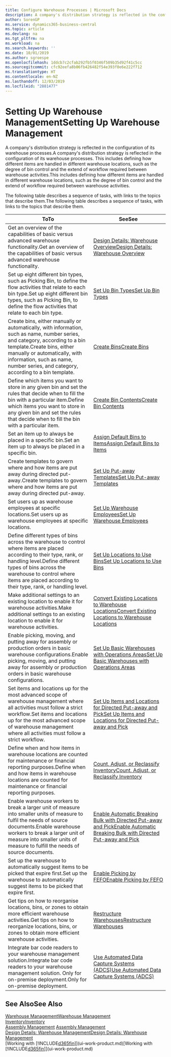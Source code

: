```yaml
---
title: Configure Warehouse Processes | Microsoft Docs
description: A company's distribution strategy is reflected in the configuration of its warehouse processes. This includes defining how different items are handled in different warehouse locations, such as the degree of bin control and the extend of workflow required between warehouse activities.
author: SorenGP
ms.service: dynamics365-business-central
ms.topic: article
ms.devlang: na
ms.tgt_pltfrm: na
ms.workload: na
ms.search.keywords: ''
ms.date: 10/01/2019
ms.author: sgroespe
ms.openlocfilehash: 1ddcb7c2cfab292fb5f0346f509b35d92f41c5cc
ms.sourcegitcommit: cfc92eefa8b06fb426482f54e393f0e6e222f712
ms.translationtype: HT
ms.contentlocale: en-NZ
ms.lasthandoff: 12/03/2019
ms.locfileid: "2881477"
---
```

# <a name="setting-up-warehouse-management"></a><span data-ttu-id="6944a-104">Setting Up Warehouse Management</span><span class="sxs-lookup"><span data-stu-id="6944a-104">Setting Up Warehouse Management</span></span>
<span data-ttu-id="6944a-105">A company's distribution strategy is reflected in the configuration of its warehouse processes.</span><span class="sxs-lookup"><span data-stu-id="6944a-105">A company's distribution strategy is reflected in the configuration of its warehouse processes.</span></span> <span data-ttu-id="6944a-106">This includes defining how different items are handled in different warehouse locations, such as the degree of bin control and the extend of workflow required between warehouse activities.</span><span class="sxs-lookup"><span data-stu-id="6944a-106">This includes defining how different items are handled in different warehouse locations, such as the degree of bin control and the extend of workflow required between warehouse activities.</span></span>  

 <span data-ttu-id="6944a-107">The following table describes a sequence of tasks, with links to the topics that describe them.</span><span class="sxs-lookup"><span data-stu-id="6944a-107">The following table describes a sequence of tasks, with links to the topics that describe them.</span></span>   

|<span data-ttu-id="6944a-108">**To**</span><span class="sxs-lookup"><span data-stu-id="6944a-108">**To**</span></span>|<span data-ttu-id="6944a-109">**See**</span><span class="sxs-lookup"><span data-stu-id="6944a-109">**See**</span></span>|  
|------------|-------------|  
|<span data-ttu-id="6944a-110">Get an overview of the capabilities of basic versus advanced warehouse functionality.</span><span class="sxs-lookup"><span data-stu-id="6944a-110">Get an overview of the capabilities of basic versus advanced warehouse functionality.</span></span>|[<span data-ttu-id="6944a-111">Design Details: Warehouse Overview</span><span class="sxs-lookup"><span data-stu-id="6944a-111">Design Details: Warehouse Overview</span></span>](design-details-warehouse-overview.md)|  
|<span data-ttu-id="6944a-112">Set up eight different bin types, such as Picking Bin, to define the flow activities that relate to each bin type.</span><span class="sxs-lookup"><span data-stu-id="6944a-112">Set up eight different bin types, such as Picking Bin, to define the flow activities that relate to each bin type.</span></span>|[<span data-ttu-id="6944a-113">Set Up Bin Types</span><span class="sxs-lookup"><span data-stu-id="6944a-113">Set Up Bin Types</span></span>](warehouse-how-to-set-up-bin-types.md)|  
|<span data-ttu-id="6944a-114">Create bins, either manually or automatically, with information, such as name, number series, and category, according to a bin template.</span><span class="sxs-lookup"><span data-stu-id="6944a-114">Create bins, either manually or automatically, with information, such as name, number series, and category, according to a bin template.</span></span>|[<span data-ttu-id="6944a-115">Create Bins</span><span class="sxs-lookup"><span data-stu-id="6944a-115">Create Bins</span></span>](warehouse-how-to-create-individual-bins.md)|  
|<span data-ttu-id="6944a-116">Define which items you want to store in any given bin and set the rules that decide when to fill the bin with a particular item.</span><span class="sxs-lookup"><span data-stu-id="6944a-116">Define which items you want to store in any given bin and set the rules that decide when to fill the bin with a particular item.</span></span>|[<span data-ttu-id="6944a-117">Create Bin Contents</span><span class="sxs-lookup"><span data-stu-id="6944a-117">Create Bin Contents</span></span>](warehouse-how-to-set-up-bin-contents.md)|  
|<span data-ttu-id="6944a-118">Set an item up to always be placed in a specific bin.</span><span class="sxs-lookup"><span data-stu-id="6944a-118">Set an item up to always be placed in a specific bin.</span></span>|[<span data-ttu-id="6944a-119">Assign Default Bins to Items</span><span class="sxs-lookup"><span data-stu-id="6944a-119">Assign Default Bins to Items</span></span>](warehouse-how-to-assign-default-bins-to-items.md)|
|<span data-ttu-id="6944a-120">Create templates to govern where and how items are put away during directed put-away.</span><span class="sxs-lookup"><span data-stu-id="6944a-120">Create templates to govern where and how items are put away during directed put-away.</span></span>|[<span data-ttu-id="6944a-121">Set Up Put-away Templates</span><span class="sxs-lookup"><span data-stu-id="6944a-121">Set Up Put-away Templates</span></span>](warehouse-how-to-set-up-put-away-templates.md)|
|<span data-ttu-id="6944a-122">Set users up as warehouse employees at specific locations.</span><span class="sxs-lookup"><span data-stu-id="6944a-122">Set users up as warehouse employees at specific locations.</span></span>|[<span data-ttu-id="6944a-123">Set Up Warehouse Employees</span><span class="sxs-lookup"><span data-stu-id="6944a-123">Set Up Warehouse Employees</span></span>](warehouse-how-to-set-up-warehouse-employees.md)|
|<span data-ttu-id="6944a-124">Define different types of bins across the warehouse to control where items are placed according to their type, rank, or handling level.</span><span class="sxs-lookup"><span data-stu-id="6944a-124">Define different types of bins across the warehouse to control where items are placed according to their type, rank, or handling level.</span></span>|[<span data-ttu-id="6944a-125">Set Up Locations to Use Bins</span><span class="sxs-lookup"><span data-stu-id="6944a-125">Set Up Locations to Use Bins</span></span>](warehouse-how-to-set-up-locations-to-use-bins.md)|
|<span data-ttu-id="6944a-126">Make additional settings to an existing location to enable it for warehouse activities.</span><span class="sxs-lookup"><span data-stu-id="6944a-126">Make additional settings to an existing location to enable it for warehouse activities.</span></span>|[<span data-ttu-id="6944a-127">Convert Existing Locations to Warehouse Locations</span><span class="sxs-lookup"><span data-stu-id="6944a-127">Convert Existing Locations to Warehouse Locations</span></span>](warehouse-how-to-convert-existing-locations-to-warehouse-locations.md)|
|<span data-ttu-id="6944a-128">Enable picking, moving, and putting away for assembly or production orders in basic warehouse configurations.</span><span class="sxs-lookup"><span data-stu-id="6944a-128">Enable picking, moving, and putting away for assembly or production orders in basic warehouse configurations.</span></span>|[<span data-ttu-id="6944a-129">Set Up Basic Warehouses with Operations Areas</span><span class="sxs-lookup"><span data-stu-id="6944a-129">Set Up Basic Warehouses with Operations Areas</span></span>](warehouse-how-to-set-up-basic-warehouses-with-operations-areas.md)|  
|<span data-ttu-id="6944a-130">Set items and locations up for the most advanced scope of warehouse management where all activities must follow a strict workflow.</span><span class="sxs-lookup"><span data-stu-id="6944a-130">Set items and locations up for the most advanced scope of warehouse management where all activities must follow a strict workflow.</span></span>|[<span data-ttu-id="6944a-131">Set Up Items and Locations for Directed Put-away and Pick</span><span class="sxs-lookup"><span data-stu-id="6944a-131">Set Up Items and Locations for Directed Put-away and Pick</span></span>](warehouse-how-to-set-up-items-for-directed-put-away-and-pick.md)|  
|<span data-ttu-id="6944a-132">Define when and how items in warehouse locations are counted for maintenance or financial reporting purposes.</span><span class="sxs-lookup"><span data-stu-id="6944a-132">Define when and how items in warehouse locations are counted for maintenance or financial reporting purposes.</span></span>|[<span data-ttu-id="6944a-133">Count, Adjust, or Reclassify Inventory</span><span class="sxs-lookup"><span data-stu-id="6944a-133">Count, Adjust, or Reclassify Inventory</span></span>](inventory-how-count-adjust-reclassify.md)|
|<span data-ttu-id="6944a-134">Enable warehouse workers to break a larger unit of measure into smaller units of measure to fulfil the needs of source documents.</span><span class="sxs-lookup"><span data-stu-id="6944a-134">Enable warehouse workers to break a larger unit of measure into smaller units of measure to fulfill the needs of source documents.</span></span>|[<span data-ttu-id="6944a-135">Enable Automatic Breaking Bulk with Directed Put-away and Pick</span><span class="sxs-lookup"><span data-stu-id="6944a-135">Enable Automatic Breaking Bulk with Directed Put-away and Pick</span></span>](warehouse-enable-automatic-breaking-bulk-with-directed-put-away-and-pick.md)|  
|<span data-ttu-id="6944a-136">Set up the warehouse to automatically suggest items to be picked that expire first.</span><span class="sxs-lookup"><span data-stu-id="6944a-136">Set up the warehouse to automatically suggest items to be picked that expire first.</span></span>|[<span data-ttu-id="6944a-137">Enable Picking by FEFO</span><span class="sxs-lookup"><span data-stu-id="6944a-137">Enable Picking by FEFO</span></span>](warehouse-picking-by-fefo.md)|
|<span data-ttu-id="6944a-138">Get tips on how to reorganise locations, bins, or zones to obtain more efficient warehouse activities.</span><span class="sxs-lookup"><span data-stu-id="6944a-138">Get tips on how to reorganize locations, bins, or zones to obtain more efficient warehouse activities.</span></span>|[<span data-ttu-id="6944a-139">Restructure Warehouses</span><span class="sxs-lookup"><span data-stu-id="6944a-139">Restructure Warehouses</span></span>](warehouse-how-to-restructure-warehouses.md)|
|<span data-ttu-id="6944a-140">Integrate bar code readers to your warehouse management solution.</span><span class="sxs-lookup"><span data-stu-id="6944a-140">Integrate bar code readers to your warehouse management solution.</span></span> <span data-ttu-id="6944a-141">Only for on-premise deployment.</span><span class="sxs-lookup"><span data-stu-id="6944a-141">Only for on-premise deployment.</span></span>|[<span data-ttu-id="6944a-142">Use Automated Data Capture Systems (ADCS)</span><span class="sxs-lookup"><span data-stu-id="6944a-142">Use Automated Data Capture Systems (ADCS)</span></span>](warehouse-use-automated-data-capture-systems-adcs.md)|

## <a name="see-also"></a><span data-ttu-id="6944a-143">See Also</span><span class="sxs-lookup"><span data-stu-id="6944a-143">See Also</span></span>  
[<span data-ttu-id="6944a-144">Warehouse Management</span><span class="sxs-lookup"><span data-stu-id="6944a-144">Warehouse Management</span></span>](warehouse-manage-warehouse.md)  
[<span data-ttu-id="6944a-145">Inventory</span><span class="sxs-lookup"><span data-stu-id="6944a-145">Inventory</span></span>](inventory-manage-inventory.md)  
<span data-ttu-id="6944a-146">[Assembly Management](assembly-assemble-items.md)  </span><span class="sxs-lookup"><span data-stu-id="6944a-146">[Assembly Management](assembly-assemble-items.md)  </span></span>  
[<span data-ttu-id="6944a-147">Design Details: Warehouse Management</span><span class="sxs-lookup"><span data-stu-id="6944a-147">Design Details: Warehouse Management</span></span>](design-details-warehouse-management.md)  
<span data-ttu-id="6944a-148">[Working with [!INCLUDE[d365fin](includes/d365fin_md.md)]](ui-work-product.md)</span><span class="sxs-lookup"><span data-stu-id="6944a-148">[Working with [!INCLUDE[d365fin](includes/d365fin_md.md)]](ui-work-product.md)</span></span>
